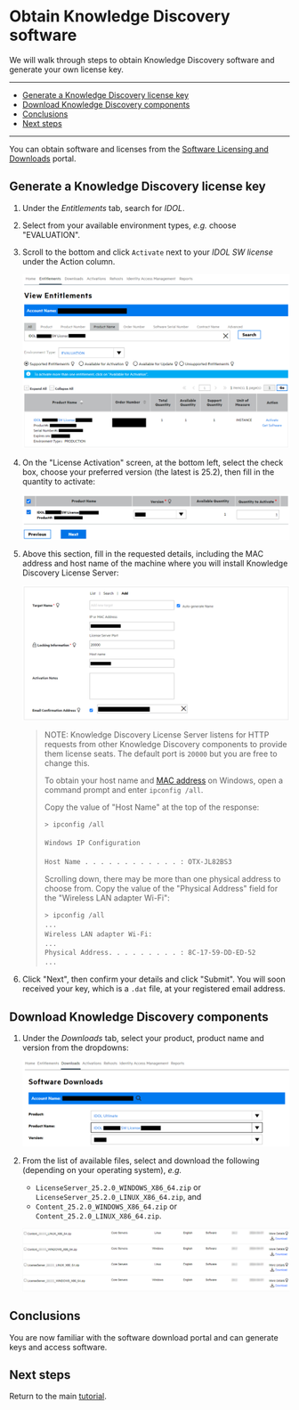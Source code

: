 # Obtain Knowledge Discovery software

We will walk through steps to obtain Knowledge Discovery software and generate your own license key.

---

- [Generate a Knowledge Discovery license key](#generate-a-knowledge-discovery-license-key)
- [Download Knowledge Discovery components](#download-knowledge-discovery-components)
- [Conclusions](#conclusions)
- [Next steps](#next-steps)

---

You can obtain software and licenses from the [Software Licensing and Downloads](https://sld.microfocus.com/mysoftware/index) portal.

## Generate a Knowledge Discovery license key

1. Under the *Entitlements* tab, search for *IDOL*.
1. Select from your available environment types, *e.g.* choose "EVALUATION".
1. Scroll to the bottom and click `Activate` next to your *IDOL SW license* under the Action column.

    ![get-license](./figs/get-license.png)

1. On the "License Activation" screen, at the bottom left, select the check box, choose your preferred version (the latest is 25.2), then fill in the quantity to activate:

   ![eSoftware-selectLicense](./figs/eSoftware-selectLicense.png)

1. Above this section, fill in the requested details, including the MAC address and host name of the machine where you will install Knowledge Discovery License Server:

   ![eSoftware-configureLicense](./figs/eSoftware-configureLicense.png)

    > NOTE: Knowledge Discovery License Server listens for HTTP requests from other Knowledge Discovery components to provide them license seats. The default port is `20000` but you are free to change this.
    >
    > To obtain your host name and [MAC address](https://en.wikipedia.org/wiki/MAC_address) on Windows, open a command prompt and enter `ipconfig /all`.
    >
    > Copy the value of "Host Name" at the top of the response:
    >
    > ```sh
    > > ipconfig /all
    >
    > Windows IP Configuration
    >
    > Host Name . . . . . . . . . . . . : OTX-JL82BS3
    > ```
    >
    > Scrolling down, there may be more than one physical address to choose from. Copy the value of the "Physical Address" field for the "Wireless LAN adapter Wi-Fi":
    >
    > ```sh
    > > ipconfig /all
    > ...
    > Wireless LAN adapter Wi-Fi:
    > ...
    > Physical Address. . . . . . . . . : 8C-17-59-DD-ED-52
    > ...
    > ```

1. Click "Next", then confirm your details and click "Submit". You will soon received your key, which is a `.dat` file, at your registered email address.

## Download Knowledge Discovery components

1. Under the *Downloads* tab, select your product, product name and version from the dropdowns:

    ![get-software](./figs/get-software.png)

1. From the list of available files, select and download the following (depending on your operating system), *e.g.*

   - `LicenseServer_25.2.0_WINDOWS_X86_64.zip` or `LicenseServer_25.2.0_LINUX_X86_64.zip`, and
   - `Content_25.2.0_WINDOWS_X86_64.zip` or `Content_25.2.0_LINUX_X86_64.zip`.

    ![get-idol-zips](./figs/get-idol-zips.png)

## Conclusions

You are now familiar with the software download portal and can generate keys and access software.

## Next steps

Return to the main [tutorial](./README.md#setup).
